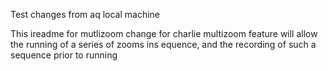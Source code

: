 Test changes from aq local machine

This ireadme for mutlizoom
change for charlie
multizoom feature will allow the running of a series of zooms ins equence, and the recording of such a sequence prior to running

